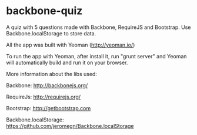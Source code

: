 backbone-quiz
=============

A quiz with 5 questions made with Backbone, RequireJS and Bootstrap. Use Backbone.localStorage to store data.

All the app was built with Yeoman (http://yeoman.io/)

To run the app with Yeoman, after install it, run "grunt server" and Yeoman will automatically build and run it on your browser.


More information about the libs used:

Backbone: http://backbonejs.org/

RequireJs: http://requirejs.org/

Bootstrap: http://getbootstrap.com

Backbone.localStorage: https://github.com/jeromegn/Backbone.localStorage
